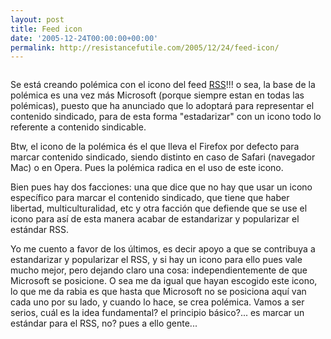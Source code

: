 ```yaml
---
layout: post
title: Feed icon
date: '2005-12-24T00:00:00+00:00'
permalink: http://resistancefutile.com/2005/12/24/feed-icon/
---
```

<a href="http://feedicons.com"><img alt="" border="0" src="http://photos1.blogger.com/blogger/6639/1972/320/feed-icon-32x32.jpg" style="display:block; margin:0px auto 10px; text-align:left;cursor:pointer; cursor:hand;"/></a><a href="http://feedicons.com">
</a>

Se est&#225; creando pol&#233;mica con el icono del feed <a href="http://es.wikipedia.org/wiki/RSS_%28formato%29">RSS</a>!!! o sea, la base de la pol&#233;mica es una vez m&#225;s Microsoft (porque siempre estan en todas las pol&#233;micas), puesto que ha anunciado que lo adoptar&#225; para representar el contenido sindicado, para de esta forma "estadarizar" con un icono todo lo referente a contenido sindicable.

<span class="fullpost">Btw, el icono de la pol&#233;mica &#233;s el que lleva el Firefox por defecto para marcar contenido sindicado, siendo distinto en caso de Safari (navegador Mac) o en Opera. Pues la pol&#233;mica radica en el uso de este icono.

Bien pues hay dos facciones: una que dice que no hay que usar un icono espec&#237;fico para marcar el contenido sindicado, que tiene que haber libertad, multiculturalidad, etc y otra facci&#243;n que defiende que se use el icono para as&#237; de esta manera acabar de estandarizar y popularizar el est&#225;ndar RSS.

Yo me cuento a favor de los &#250;ltimos, es decir apoyo a que se contribuya a estandarizar y popularizar el RSS, y si hay un icono para ello pues vale mucho mejor, pero dejando claro una cosa: independientemente de que Microsoft se posicione. O sea me da igual que hayan escogido este icono, lo que me da rabia es que hasta que Microsoft no se posiciona aqu&#237; van cada uno por su lado, y cuando lo hace, se crea pol&#233;mica. Vamos a ser serios, cu&#225;l es la idea fundamental? el principio b&#225;sico?... es marcar un est&#225;ndar para el RSS, no? pues a ello gente...
</span>
